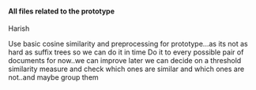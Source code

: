 #### All files related to the prototype
Harish

Use basic cosine similarity and preprocessing for prototype...as its not as hard as suffix trees so we can do it in time
Do it to every possible pair of documents for now..we can improve later
we can decide on a threshold similarity measure and check which ones are similar and which ones are not..and maybe group them
